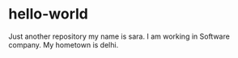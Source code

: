 # hello-world
Just another repository
my name is sara.
I am working in Software company.
My hometown is delhi.

